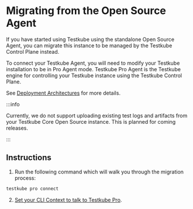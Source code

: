 # Migrating from the Open Source Agent

If you have started using Testkube using the standalone Open Source Agent, you can migrate this instance to be managed 
by the Testkube Control Plane instead.

To connect your Testkube Agent, you will need to modify your Testkube installation to be in Pro Agent mode. 
Testkube Pro Agent is the Testkube engine for controlling your Testkube instance using the 
Testkube Control Plane.

See [Deployment Architectures](../../articles/install/deployment-architectures) for more details.

:::info

Currently, we do not support uploading existing test logs and artifacts from your Testkube Core Open Source instance. 
This is planned for coming releases.

::: 

## Instructions

1. Run the following command which will walk you through the migration process:

```sh
testkube pro connect
```

2. [Set your CLI Context to talk to Testkube Pro](../../testkube-pro/articles/managing-cli-context.md).
